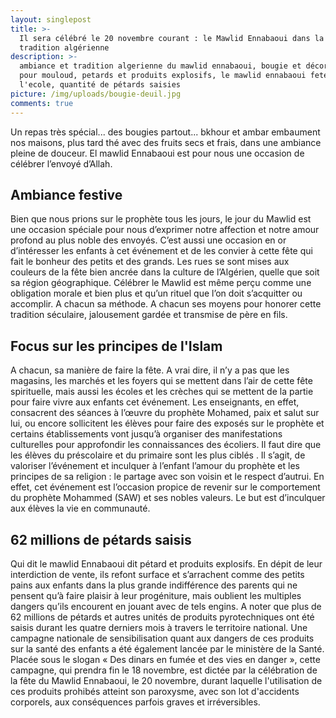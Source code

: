 ```yaml
---
layout: singlepost
title: >-
  Il sera célébré le 20 novembre courant : le Mawlid Ennabaoui dans la pure
  tradition algérienne
description: >-
  ambiance et tradition algerienne du mawlid ennabaoui, bougie et décoration
  pour mouloud, petards et produits explosifs, le mawlid ennabaoui feté à
  l'ecole, quantité de pétards saisies 
picture: /img/uploads/bougie-deuil.jpg
comments: true
---
```

Un repas très spécial... des bougies partout... bkhour et ambar embaument nos maisons, plus tard thé avec des fruits secs et frais, dans une ambiance pleine de douceur.  El mawlid Ennabaoui est pour nous une occasion de célébrer l’envoyé d’Allah.

## Ambiance festive


Bien que nous prions sur le prophète tous les jours, le jour du Mawlid est une occasion spéciale pour nous d’exprimer notre affection et notre amour profond au plus noble des envoyés. C’est aussi une occasion en or d’intéresser les enfants à cet événement et de les convier à cette fête qui fait le bonheur des petits et des grands. Les rues se sont mises aux couleurs de la fête bien ancrée dans la culture de l’Algérien, quelle que soit sa région géographique. Célébrer le Mawlid est même perçu comme une obligation morale et bien plus et qu’un  rituel que l’on doit s’acquitter ou accomplir. A chacun sa  méthode. A chacun ses moyens pour honorer cette tradition séculaire, jalousement gardée et  transmise de père en fils.


## Focus sur les principes de l'Islam

A chacun, sa manière de faire la fête. A vrai dire, il n’y a pas que les magasins, les marchés et les foyers qui se mettent dans l’air de cette fête spirituelle, mais aussi les  écoles et les crèches qui se mettent de la partie pour faire vivre aux enfants cet événement. Les enseignants, en effet, consacrent des séances à l’œuvre du prophète Mohamed, paix et salut sur lui, ou encore sollicitent les élèves pour faire des exposés sur le prophète et certains établissements vont jusqu’à organiser des manifestations culturelles pour approfondir les connaissances des écoliers. Il faut dire que les élèves du préscolaire et du primaire sont les plus ciblés . Il s’agit, de valoriser l’événement et inculquer à l’enfant l’amour du prophète et les principes de sa religion : le partage avec son voisin et le respect d’autrui. En effet, cet événement est l’occasion propice de revenir sur le comportement du prophète Mohammed (SAW) et ses nobles valeurs. Le but est d’inculquer aux élèves la vie en communauté. 

## 62 millions de pétards saisis

Qui dit le mawlid Ennabaoui dit pétard et produits explosifs. En dépit  de leur interdiction de vente, ils  refont surface et s’arrachent comme des petits pains aux enfants dans la plus grande indifférence des parents qui ne pensent qu’à faire plaisir à leur progéniture, mais oublient les multiples dangers qu’ils encourent en jouant avec de tels engins. A noter que plus de 62 millions de pétards et autres unités de produits pyrotechniques ont été saisis durant les quatre derniers mois à travers le territoire national.  Une campagne nationale de sensibilisation quant aux dangers de ces produits sur la santé des enfants a été également lancée par le ministère de la Santé. Placée sous le slogan « Des dinars en fumée et des vies en danger », cette campagne, qui prendra fin le 18 novembre, est dictée par la célébration de la fête du Mawlid Ennabaoui, le 20 novembre, durant laquelle l'utilisation de ces produits prohibés atteint son paroxysme, avec son lot d'accidents corporels, aux conséquences parfois graves et irréversibles.
